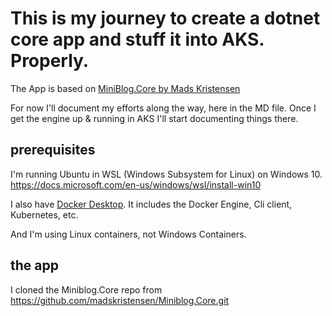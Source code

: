 # This is my journey to create a dotnet core app and stuff it into AKS. Properly.

The App is based on [MiniBlog.Core by Mads Kristensen](https://github.com/madskristensen/Miniblog.Core)

For now I'll document my efforts along the way, here in the MD file. Once I get the engine up & running in AKS I'll start documenting things there. 

## prerequisites

I'm running Ubuntu in WSL (Windows Subsystem for Linux) on Windows 10. 
https://docs.microsoft.com/en-us/windows/wsl/install-win10

I also have [Docker Desktop](https://docs.docker.com/docker-for-windows/install/). It includes the Docker Engine, Cli client, Kubernetes, etc. 

And I'm using Linux containers, not Windows Containers.

## the app
I cloned the Miniblog.Core repo from  https://github.com/madskristensen/Miniblog.Core.git


